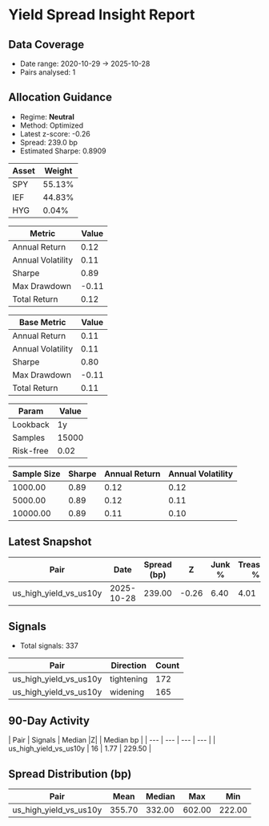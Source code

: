 # Yield Spread Insight Report

## Data Coverage
- Date range: 2020-10-29 → 2025-10-28
- Pairs analysed: 1

## Allocation Guidance
- Regime: **Neutral**
- Method: Optimized
- Latest z-score: -0.26
- Spread: 239.0 bp
- Estimated Sharpe: 0.8909

| Asset | Weight |
| --- | --- |
| SPY | 55.13% |
| IEF | 44.83% |
| HYG | 0.04% |

| Metric | Value |
| --- | --- |
| Annual Return | 0.12 |
| Annual Volatility | 0.11 |
| Sharpe | 0.89 |
| Max Drawdown | -0.11 |
| Total Return | 0.12 |

| Base Metric | Value |
| --- | --- |
| Annual Return | 0.11 |
| Annual Volatility | 0.11 |
| Sharpe | 0.80 |
| Max Drawdown | -0.11 |
| Total Return | 0.11 |

| Param | Value |
| --- | --- |
| Lookback | 1y |
| Samples | 15000 |
| Risk-free | 0.02 |

| Sample Size | Sharpe | Annual Return | Annual Volatility |
| --- | --- | --- | --- |
| 1000.00 | 0.89 | 0.12 | 0.12 |
| 5000.00 | 0.89 | 0.12 | 0.11 |
| 10000.00 | 0.89 | 0.11 | 0.10 |

## Latest Snapshot
| Pair | Date | Spread (bp) | Z | Junk % | Treasury % |
| --- | --- | --- | --- | --- | --- |
| us_high_yield_vs_us10y | 2025-10-28 | 239.00 | -0.26 | 6.40 | 4.01 |

## Signals
- Total signals: 337

| Pair | Direction | Count |
| --- | --- | --- |
| us_high_yield_vs_us10y | tightening | 172 |
| us_high_yield_vs_us10y | widening | 165 |

## 90-Day Activity
| Pair | Signals | Median |Z| | Median bp |
| --- | --- | --- | --- |
| us_high_yield_vs_us10y | 16 | 1.77 | 229.50 |

## Spread Distribution (bp)
| Pair | Mean | Median | Max | Min |
| --- | --- | --- | --- | --- |
| us_high_yield_vs_us10y | 355.70 | 332.00 | 602.00 | 222.00 |
